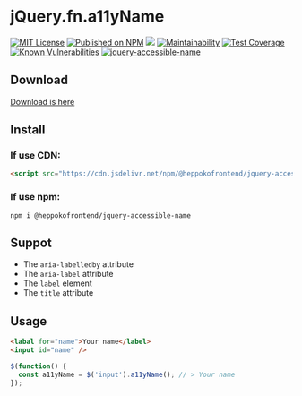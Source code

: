 # jQuery.fn.a11yName

[![MIT License](http://img.shields.io/badge/license-MIT-blue.svg?style=flat)](LICENSE) [![Published on NPM](https://img.shields.io/npm/v/jquery-accessible-name.svg)](https://www.npmjs.com/package/@heppokofrontend/jquery-accessible-name) [![](https://data.jsdelivr.com/v1/package/npm/@heppokofrontend/jquery-accessible-name/badge)](https://www.jsdelivr.com/package/npm/@heppokofrontend/jquery-accessible-name) [![Maintainability](https://api.codeclimate.com/v1/badges/49aacee2d65e23198462/maintainability)](https://codeclimate.com/github/heppokofrontend/jquery-accessible-name/maintainability) [![Test Coverage](https://api.codeclimate.com/v1/badges/49aacee2d65e23198462/test_coverage)](https://codeclimate.com/github/heppokofrontend/jquery-accessible-name/test_coverage) [![Known Vulnerabilities](https://snyk.io/test/npm/@heppokofrontend/jquery-accessible-name/badge.svg)](https://snyk.io/test/npm/@heppokofrontend/jquery-accessible-name)
 [![jquery-accessible-name](https://snyk.io/advisor/npm-package/@heppokofrontend/jquery-accessible-name/badge.svg)](https://snyk.io/advisor/npm-package/@heppokofrontend/jquery-accessible-name)


## Download

[Download is here](./lib)

## Install

### If use CDN:

```html
<script src="https://cdn.jsdelivr.net/npm/@heppokofrontend/jquery-accessible-name@0.1.0/dist/jquery.accessibleName.min.js"></script>
```

### If use npm:

```shell
npm i @heppokofrontend/jquery-accessible-name
```

## Suppot

- The `aria-labelledby` attribute
- The `aria-label` attribute
- The `label` element
- The `title` attribute

## Usage

```html
<labal for="name">Your name</label>
<input id="name" />
```

```js
$(function() {
  const a11yName = $('input').a11yName(); // > Your name
});
```
